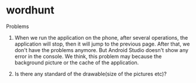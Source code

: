 # wordhunt
Problems

1. When we run the application on the phone, after several operations, the application will stop, then it will jump to the previous page.
After that, we don't have the problems anymore. But Android Studio doesn't show any error in the console.
We think, this problem may because the background picture or the cache of the application.

2. Is there any standard of the drawable(size of the pictures etc)?
